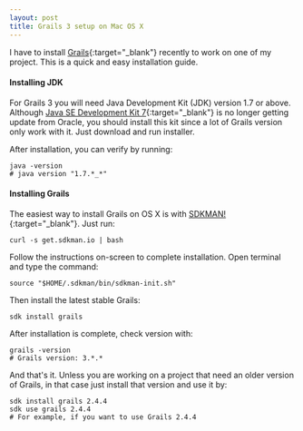 ```yaml
---
layout: post
title: Grails 3 setup on Mac OS X
---
```


<amp-img width="800" height="210" layout="responsive" src="/assets/images/grails-logo.png"></amp-img>

I have to install [Grails](https://grails.org/){:target="_blank"} recently to work on one of my project. This is a quick and easy installation guide.

#### Installing JDK

For Grails 3 you will need Java Development Kit (JDK) version 1.7 or above. Although [Java SE Development Kit 7](http://www.oracle.com/technetwork/java/javase/downloads/jdk7-downloads-1880260.html){:target="_blank"} is no longer getting update from Oracle, you should install this kit since a lot of Grails version only work with it. Just download and run installer.

After installation, you can verify by running:

```
java -version
# java version "1.7.*_*"
```

#### Installing Grails

The easiest way to install Grails on OS X is with [SDKMAN!](http://sdkman.io/index.html){:target="_blank"}. Just run:

```
curl -s get.sdkman.io | bash
```

Follow the instructions on-screen to complete installation.
Open terminal and type the command:

```
source "$HOME/.sdkman/bin/sdkman-init.sh"
```

Then install the latest stable Grails:

```
sdk install grails
```

After installation is complete, check version with:

```
grails -version
# Grails version: 3.*.*
```

And that's it. Unless you are working on a project that need an older version of Grails, in that case just install that version and use it by:

```
sdk install grails 2.4.4
sdk use grails 2.4.4
# For example, if you want to use Grails 2.4.4
```
